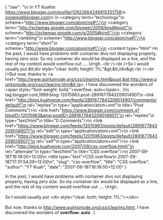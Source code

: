 {
  "raw": "<entry>\n  <author>\n    <name>YT Kuah</name>\n    <uri>https://www.blogger.com/profile/12922664246915351758</uri>\n    <email>noreply@blogger.com</email>\n  </author>\n  <category term=\"technology\"\n    scheme=\"http://www.blogger.com/atom/ns#\"/>\n  <category term=\"http://schemas.google.com/blogger/2008/kind#post\"\n    scheme=\"http://schemas.google.com/g/2005#kind\"/>\n  <category term=\"rambling\"\n    scheme=\"http://www.blogger.com/atom/ns#\"/>\n  <category term=\"short\"\n    scheme=\"http://www.blogger.com/atom/ns#\"/>\n  <content type=\"html\">In the past, I would have problems with container divs not displaying properly, having zero size. So my container div would be displayed as a line, and the rest of my content would overflow out .... Urrgh..&lt;br /&gt;&lt;br /&gt;So I would usually put &amp;lt;div style=&quot;clear: both; height: 1%;&quot;&amp;gt;&amp;lt;/div&amp;gt;&lt;br /&gt;&lt;br /&gt;But now, thanks to &lt;a href=&quot;http://www.quirksmode.org/css/clearing.html&quot;&gt;http://www.quirksmode.org/css/clearing.html&lt;/a&gt;, I have discovered the wonders of &lt;span style=&quot;font-weight: bold;&quot;&gt;overflow: auto&lt;/span&gt;. :)</content>\n  <id>tag:blogger.com,1999:blog-12015963.post-2891677843209014907</id>\n  <link href=\"http://blog.kuahyeow.com/feeds/2891677843209014907/comments/default\"\n    rel=\"replies\"\n    type=\"application/atom+xml\"\n    title=\"Post Comments\"/>\n  <link href=\"https://www.blogger.com/comment.g?blogID=12015963&amp;postID=2891677843209014907\"\n    rel=\"replies\"\n    type=\"text/html\"\n    title=\"0 Comments\"/>\n  <link href=\"https://www.blogger.com/feeds/12015963/posts/default/2891677843209014907\"\n    rel=\"edit\"\n    type=\"application/atom+xml\"/>\n  <link href=\"https://www.blogger.com/feeds/12015963/posts/default/2891677843209014907\"\n    rel=\"self\"\n    type=\"application/atom+xml\"/>\n  <link href=\"http://blog.kuahyeow.com/2007/09/css-overflow.html\"\n    rel=\"alternate\"\n    type=\"text/html\"\n    title=\"CSS overflow\"/>\n  <published>2007-09-18T16:18:00+12:00</published>\n  <title type=\"text\">CSS overflow</title>\n  <updated>2007-09-18T17:31:54.09+12:00</updated>\n</entry>",
  "slug": "css-overflow",
  "title": "CSS overflow",
  "author": "YT Kuah",
  "date": "2007-09-18T16:18:00+12:00"
}

In the past, I would have problems with container divs not displaying properly, having zero size. So my container div would be displayed as a line, and the rest of my content would overflow out .... Urrgh..<br /><br />So I would usually put &lt;div style="clear: both; height: 1%;"&gt;&lt;/div&gt;<br /><br />But now, thanks to <a href="http://www.quirksmode.org/css/clearing.html">http://www.quirksmode.org/css/clearing.html</a>, I have discovered the wonders of <span style="font-weight: bold;">overflow: auto</span>. :)